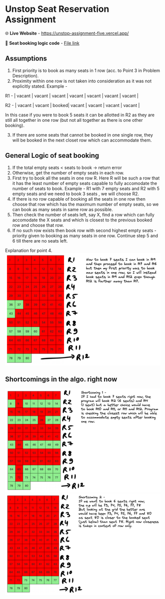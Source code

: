 # Unstop Seat Reservation Assignment

🌐 **Live Website** - https://unstop-assignment-five.vercel.app/

📗 **Seat booking logic code** - <a href="https://github.com/shwetanshu07/unstop_assignment/blob/3c9d2f7759589f6c2ee4b9ba914d4406b1c3c41f/src/bookSeat.js">File link</a>

## Assumptions
1. First priority is to book as many seats in 1 row (acc. to Point 3 in Problem Description).
2. Proximity within one row is not taken into consideration as it was not explicitly stated. Example - 

R1 - | vacant  | vacant  | vacant | vacant  | vacant | vacant  | vacant |

R2 - | vacant  | vacant  | booked| vacant | vacant  | vacant | vacant |

In this case if you were to book 5 seats it can be allotted in R2 as they are still all together in one row (but not all together as there is one other booking).

3. If there are some seats that cannot be booked in one single row, they will be booked in the next closet row which can accommodate them.

## General Logic of seat booking
1. If the total empty seats < seats to book -> return error
2. Otherwise, get the number of empty seats in each row.
3. First try to book all the seats in one row R. Here R will be such a row that it has the least number of empty seats capable to fully accomodate the number of seats to book. Example - R1 with 7 empty seats and R2 with 5 empty seats and we need to book 3 seats , we will choose R2.
4. If there is no row capable of booking all the seats in one row then choose that row which has the maximum number of empty seats, so we can book as many seats in same row as possible.
5. Then check the number of seats left, say X, find a row which can fully accomodate the X seats and which is closest to the previous booked row and choose that row.
6. If no such row exists then book row with second highest empty seats - priority given to booking as many seats in one row. Continue step 5 and 6 till there are no seats left.

Explanation for point 4.
<img src="https://github.com/shwetanshu07/unstop_assignment/blob/587d5cd5de78d48ab36cd47801dd960ffc3b65ac/images/explanation.png">

## Shortcomings in the algo. right now
<img src="https://github.com/shwetanshu07/unstop_assignment/blob/587d5cd5de78d48ab36cd47801dd960ffc3b65ac/images/shortcoming1.png">
<img src="https://github.com/shwetanshu07/unstop_assignment/blob/587d5cd5de78d48ab36cd47801dd960ffc3b65ac/images/shortcoming2.png">
